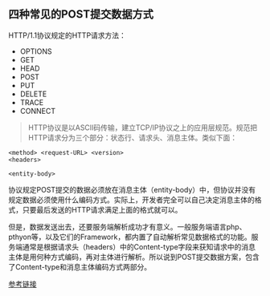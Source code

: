 ## 四种常见的POST提交数据方式

HTTP/1.1协议规定的HTTP请求方法：

- OPTIONS
- GET
- HEAD
- POST
- PUT
- DELETE
- TRACE
- CONNECT



> HTTP协议是以ASCII码传输，建立TCP/IP协议之上的应用层规范。规范把HTTP请求分为三个部分：状态行、请求头、消息主体。类似下面：

```http
<method> <request-URL> <version>
<headers>

<entity-body>
```

协议规定POST提交的数据必须放在消息主体（entity-body）中，但协议并没有规定数据必须使用什么编码方式。实际上，开发者完全可以自己决定消息主体的格式，只要最后发送的HTTP请求满足上面的格式就可以。

但是，数据发送出去，还要服务端解析成功才有意义。一般服务端语言php、pthyon等，以及它们的Framework，都内置了自动解析常见数据格式的功能。服务端通常是根据请求头（headers）中的Content-type字段来获知请求中的消息主体是用何种方式编码，再对主体进行解析。所以说到POST提交数据方案，包含了Content-type和消息主体编码方式两部分。



[参考链接](https://imququ.com/post/four-ways-to-post-data-in-http.html)